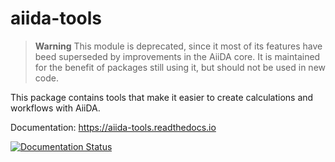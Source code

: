 # aiida-tools

> **Warning**
> This module is deprecated, since it most of its features have beed superseded by improvements in
> the AiiDA core. It is maintained for the benefit of packages still using it, but should not be
> used in new code.

This package contains tools that make it easier to create calculations and workflows with AiiDA.

Documentation: https://aiida-tools.readthedocs.io

[![Documentation Status](https://readthedocs.org/projects/aiida-tools/badge/?version=latest)](https://aiida-tools.readthedocs.io/en/latest/?badge=latest)
